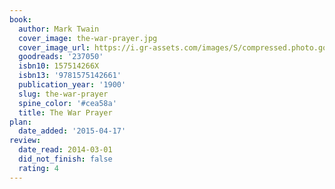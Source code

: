 ```yaml
---
book:
  author: Mark Twain
  cover_image: the-war-prayer.jpg
  cover_image_url: https://i.gr-assets.com/images/S/compressed.photo.goodreads.com/books/1375469139l/237050._SX98_.jpg
  goodreads: '237050'
  isbn10: 157514266X
  isbn13: '9781575142661'
  publication_year: '1900'
  slug: the-war-prayer
  spine_color: '#cea58a'
  title: The War Prayer
plan:
  date_added: '2015-04-17'
review:
  date_read: 2014-03-01
  did_not_finish: false
  rating: 4
---
```

